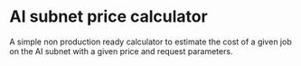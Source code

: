 # AI subnet price calculator

A simple non production ready calculator to estimate the cost of a given job on the AI subnet with a given price and request parameters.

